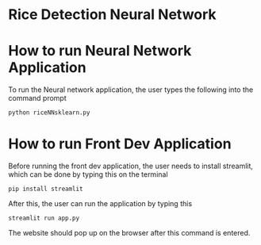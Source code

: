# Rice Detection Neural Network

# How to run Neural Network Application

To run the Neural network application, the user types the following into the command prompt

```
python riceNNsklearn.py
```

# How to run Front Dev Application

Before running the front dev application, the user needs to install streamlit, which can be done by typing this on the terminal

```
pip install streamlit
```

After this, the user can run the application by typing this

```
streamlit run app.py
```

The website should pop up on the browser after this command is entered.
